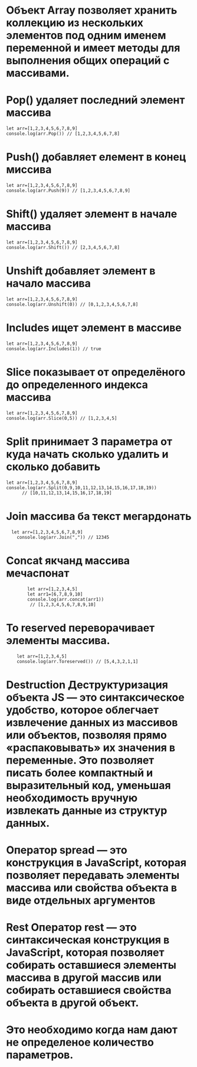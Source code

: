 # Объект Array позволяет хранить коллекцию из нескольких элементов под одним именем переменной и имеет методы для выполнения общих операций с массивами.

# Pop() удаляет последний элемент массива
    let arr=[1,2,3,4,5,6,7,8,9]
    console.log(arr.Pop()) // [1,2,3,4,5,6,7,8]
# Push() добавляет  елемент в конец миссива
    let arr=[1,2,3,4,5,6,7,8,9]
    console.log(arr.Push(9)) // [1,2,3,4,5,6,7,8,9]
# Shift()  удаляет элемент в начале массива
    let arr=[1,2,3,4,5,6,7,8,9]
    console.log(arr.Shift()) // [2,3,4,5,6,7,8]
# Unshift добавляет элемент в начало массива
    let arr=[1,2,3,4,5,6,7,8,9]
    console.log(arr.Unshift(0)) // [0,1,2,3,4,5,6,7,8]
# Includes ищет элемент в массиве
    let arr=[1,2,3,4,5,6,7,8,9]
    console.log(arr.Includes(1)) // true
# Slice показывает от  определёного до определенного индекса массива
    let arr=[1,2,3,4,5,6,7,8,9]
    console.log(arr.Slice(0,5)) // [1,2,3,4,5]
# Split принимает 3 параметра от куда начать сколько удалить  и сколько добавить
    let arr=[1,2,3,4,5,6,7,8,9]
    console.log(arr.Split(0,9,10,11,12,13,14,15,16,17,18,19))  
          // [10,11,12,13,14,15,16,17,18,19]
# Join  массива ба текст мегардонать
      let arr=[1,2,3,4,5,6,7,8,9]
        console.log(arr.Join(",")) // 12345
# Concat якчанд массива мечаспонат
            let arr=[1,2,3,4,5]
            let arr1=[6,7,8,9,10]
            console.log(arr.concat(arr1))
             // [1,2,3,4,5,6,7,8,9,10]
# To reserved  переворачивает элементы массива.
        let arr=[1,2,3,4,5]
        console.log(arr.Toreserved()) // [5,4,3,2,1,1]
 # Destruction Деструктуризация объекта JS — это синтаксическое удобство, которое облегчает извлечение данных из массивов или объектов, позволяя прямо «распаковывать» их значения в переменные. Это позволяет писать более компактный и выразительный код, уменьшая необходимость вручную извлекать данные из структур данных.

#  Оператор spread — это конструкция в JavaScript, которая позволяет передавать элементы массива или свойства объекта в виде отдельных аргументов

# Rest Оператор rest — это синтаксическая конструкция в JavaScript, которая позволяет собирать оставшиеся элементы массива в другой массив или собирать оставшиеся свойства объекта в другой объект.

# Это необходимо когда нам дают не определеное количество параметров.